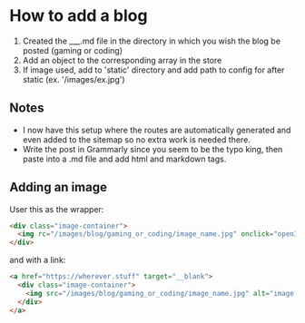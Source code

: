 # How to add a blog

1. Created the \_\_\_.md file in the directory in which you wish the blog be posted (gaming or coding)
2. Add an object to the corresponding array in the store
3. If image used, add to 'static' directory and add path to config for after static (ex. '/images/ex.jpg')

## Notes

- I now have this setup where the routes are automatically generated and even added to the sitemap so no extra work is needed there.
- Write the post in Grammarly since you seem to be the typo king, then paste into a .md file and add html and markdown tags.

## Adding an image

User this as the wrapper:

```html
<div class="image-container">
  <img rc="/images/blog/gaming_or_coding/image_name.jpg" onclick="openImage(`/images/blog/gaming_or_coding/image_name.jpg`)" alt="image description">
</div>
```

and with a link:

```html
<a href="https://wherever.stuff" target="__blank">
  <div class="image-container">
    <img src="/images/blog/gaming_or_coding/image_name.jpg" alt="image description">
  </div>
</a>
```
